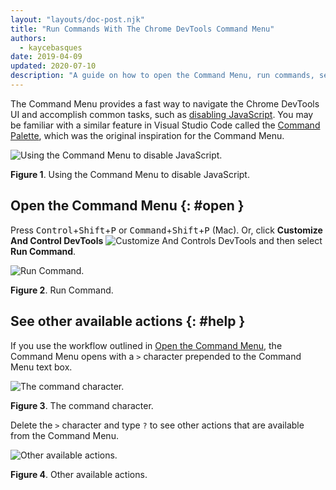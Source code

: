 ```yaml
---
layout: "layouts/doc-post.njk"
title: "Run Commands With The Chrome DevTools Command Menu"
authors:
  - kaycebasques
date: 2019-04-09
updated: 2020-07-10
description: "A guide on how to open the Command Menu, run commands, see other actions, and more."
---
```


The Command Menu provides a fast way to navigate the Chrome DevTools UI and accomplish common tasks,
such as [disabling JavaScript][1]. You may be familiar with a similar feature in Visual Studio Code
called the [Command Palette][2], which was the original inspiration for the Command Menu.

![Using the Command Menu to disable JavaScript.](/web/tools/chrome-devtools/javascript/imgs/disable-javascript.png)

**Figure 1**. Using the Command Menu to disable JavaScript.

## Open the Command Menu {: #open }

Press <kbd>Control</kbd>+<kbd>Shift</kbd>+<kbd>P</kbd> or
<kbd>Command</kbd>+<kbd>Shift</kbd>+<kbd>P</kbd> (Mac). Or, click **Customize And Control DevTools**
![Customize And Controls DevTools](/web/tools/chrome-devtools/images/shared/main-menu.png) and then
select **Run Command**.

![Run Command.](/web/tools/chrome-devtools/command-menu/imgs/runcommand.png)

**Figure 2**. Run Command.

## See other available actions {: #help }

If you use the workflow outlined in [Open the Command Menu][3], the Command Menu opens with a `>`
character prepended to the Command Menu text box.

![The command character.](/web/tools/chrome-devtools/command-menu/imgs/commandcharacter.png)

**Figure 3**. The command character.

Delete the `>` character and type `?` to see other actions that are available from the Command Menu.

![Other available actions.](/web/tools/chrome-devtools/command-menu/imgs/actions.png)

**Figure 4**. Other available actions.

[1]: /web/tools/chrome-devtools/javascript/disable
[2]: https://code.visualstudio.com/docs/getstarted/userinterface#_command-palette
[3]: #open
